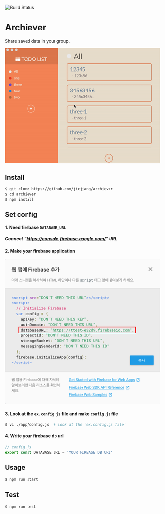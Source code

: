 ![Build Status](https://travis-ci.org/jicjjang/archiever.svg?branch=master)

# Archiever
Share saved data in your group.

[![Archiever Demo](./static/readme/readme_image.gif)](https://youtu.be/nzAhe7PffbQ)

## Install
~~~bash
$ git clone https://github.com/jicjjang/archiever
$ cd archiever
$ npm install
~~~

## Set config

#### 1. Need firebase `DATABASE_URL`
##### Connect "https://console.firebase.google.com/" URL

#### 2. Make your firebase application
![firebase config](./static/readme/firebase.png)

#### 3. Look at the `ex.config.js` file and make `config.js` file
~~~bash
$ vi ./app/config.js  # look at the `ex.config.js file`
~~~

#### 4. Write your firebase db url
~~~javascript
// config.js
export const DATABASE_URL = 'YOUR_FIRBASE_DB_URL'
~~~

## Usage
~~~bash
$ npm run start
~~~

## Test
~~~bash
$ npm run test
~~~
